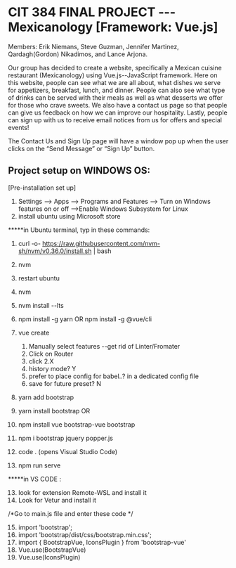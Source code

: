 # CIT 384 FINAL PROJECT --- Mexicanology   [Framework: Vue.js]
Members: Erik Niemans, Steve Guzman, Jennifer Martinez, Qardagh(Gordon) Nikadimos, and Lance Arjona.

Our group has decided to create a website, specifically a Mexican cuisine restaurant (Mexicanology) using Vue.js--JavaScript framework. Here on this website, people can see what we are all about, what dishes we serve for appetizers, breakfast, lunch, and dinner. People can also see what type of drinks can be served with their meals as well as what desserts we offer for those who crave sweets. We also have a contact us page so that people can give us feedback on how we can improve our hospitality. Lastly, people can sign up with us to receive email notices from us for offers and special events!

The Contact Us and Sign Up page will have a window pop up when the user clicks on the “Send Message” or “Sign Up” button.



## Project setup  on WINDOWS OS:

[Pre-installation set up]

1. Settings --> Apps --> Programs and Features --> Turn on Windows features on or off  -->Enable Windows Subsystem for Linux
2. install ubuntu using Microsoft store

*****in Ubuntu terminal, typ in these commands:
1. curl -o- https://raw.githubusercontent.com/nvm-sh/nvm/v0.36.0/install.sh | bash
2. nvm
3. restart ubuntu 
4. nvm
5. nvm install --lts
6. npm install -g yarn OR npm install -g @vue/cli


7. vue create <project name>
    1. Manually select features
        --get rid of Linter/Fromater
    2. Click on Router
    3. click 2.X
    4. history mode? Y
    5. prefer to place config for babel..?    in a dedicated config file
    6. save for future preset? N

9.  yarn add bootstrap
10. yarn install bootstrap
	OR
9.  npm install vue bootstrap-vue bootstrap
10. npm i bootstrap jquery popper.js


11. code .   (opens Visual Studio Code)
12. npm run serve 

*****in VS CODE : 

13. look for extension Remote-WSL and install it
14. Look for Vetur and install it


/*Go to main.js file and enter these code */

15. import 'bootstrap'; 
16. import 'bootstrap/dist/css/bootstrap.min.css';
17. import { BootstrapVue, IconsPlugin } from 'bootstrap-vue'
18. Vue.use(BootstrapVue)
19. Vue.use(IconsPlugin)

